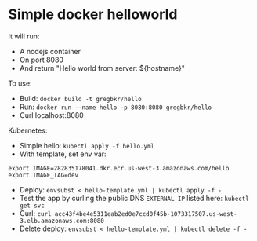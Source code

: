 # Simple docker helloworld

It will run:
- A nodejs container
- On port 8080
- And return "Hello world from server: ${hostname}"

To use:
- Build: `docker build -t gregbkr/hello`
- Run: `docker run --name hello -p 8080:8080 gregbkr/hello`
- Curl localhost:8080

Kubernetes:
- Simple hello: `kubectl apply -f hello.yml`
- With template, set env var:
```
export IMAGE=282835178041.dkr.ecr.us-west-3.amazonaws.com/hello
export IMAGE_TAG=dev
```
- Deploy: `envsubst < hello-template.yml | kubectl apply -f -`
- Test the app by curling the public DNS `EXTERNAL-IP` listed here: `kubectl get svc`
- Curl: `curl acc43f4be4e5311eab2ed0e7ccd0f45b-1073317507.us-west-3.elb.amazonaws.com:8080`
- Delete deploy: `envsubst < hello-template.yml | kubectl delete -f -`